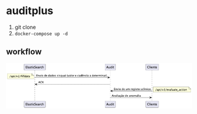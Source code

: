 # auditplus

1. git clone
2. `docker-compose up -d` 


## workflow

<img title="wf" alt="Alt text" src="flaskapp/static/img/image.png">
